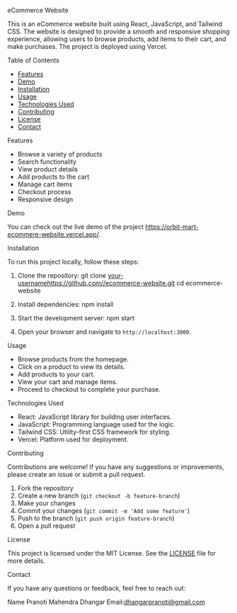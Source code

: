  eCommerce Website

This is an eCommerce website built using React, JavaScript, and Tailwind CSS. The website is designed to provide a smooth and responsive shopping experience, allowing users to browse products, add items to their cart, and make purchases. The project is deployed using Vercel.

 Table of Contents

- [Features](#features)
- [Demo](#demo)
- [Installation](#installation)
- [Usage](#usage)
- [Technologies Used](#technologies-used)
- [Contributing](#contributing)
- [License](#license)
- [Contact](#contact)

Features

- Browse a variety of products
- Search functionality
- View product details
- Add products to the cart
- Manage cart items
- Checkout process
- Responsive design

Demo

You can check out the live demo of the project https://orbit-mart-ecommere-website.vercel.app/.

Installation

To run this project locally, follow these steps:

1. Clone the repository:
    git clone [your-usernamehttps://github.com//ecommerce-website.git](https://github.com/pranotidhangar/OrbitMart-Ecommere-Website)
    cd ecommerce-website
   

2. Install dependencies:
    npm install

3. Start the development server:
    npm start

4. Open your browser and navigate to `http://localhost:3000`.

 Usage

- Browse products from the homepage.
- Click on a product to view its details.
- Add products to your cart.
- View your cart and manage items.
- Proceed to checkout to complete your purchase.

Technologies Used

- React: JavaScript library for building user interfaces.
- JavaScript: Programming language used for the logic.
- Tailwind CSS: Utility-first CSS framework for styling.
- Vercel: Platform used for deployment.

Contributing

Contributions are welcome! If you have any suggestions or improvements, please create an issue or submit a pull request.

1. Fork the repository
2. Create a new branch (`git checkout -b feature-branch`)
3. Make your changes
4. Commit your changes (`git commit -m 'Add some feature'`)
5. Push to the branch (`git push origin feature-branch`)
6. Open a pull request

License

This project is licensed under the MIT License. See the [LICENSE](LICENSE) file for more details.

Contact

If you have any questions or feedback, feel free to reach out:

Name Pranoti Mahendra Dhangar
Email:dhangarpranoti@gmail.com
